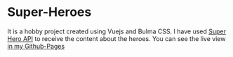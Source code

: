 # Super-Heroes

It is a hobby project created using Vuejs and Bulma CSS. 
I have used [Super Hero API](https://superheroapi.com/) to receive the content about the heroes.
You can see the live view [in my Github-Pages](https://muthukumaran-m.github.io/super-heroes/)
